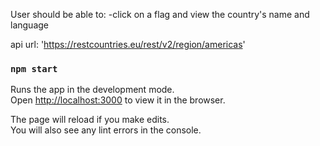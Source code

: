 User should be able to:
-click on a flag and view the country's name and language

api url: 'https://restcountries.eu/rest/v2/region/americas'



### `npm start`

Runs the app in the development mode.<br>
Open [http://localhost:3000](http://localhost:3000) to view it in the browser.

The page will reload if you make edits.<br>
You will also see any lint errors in the console.
